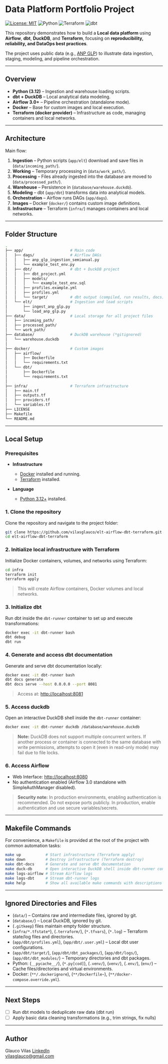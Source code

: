 # Data Platform Portfolio Project

[![License: MIT](https://img.shields.io/badge/License-MIT-green.svg)](LICENSE)
![Python](https://img.shields.io/badge/Python-3.12-informational)
![Terraform](https://img.shields.io/badge/Terraform-Docker%20provider-informational)
![dbt](https://img.shields.io/badge/dbt-duckdb-informational)

This repository demonstrates how to build a **Local data platform** using **Airflow**, **dbt**, **DuckDB**, and **Terraform**, focusing on **reproducibility, reliability, and DataOps best practices**.

The project uses public data (e.g., [ANP GLP](https://www.gov.br/anp/pt-br/centrais-de-conteudo/dados-abertos/serie-historica-de-precos-de-combustiveis)) to illustrate data ingestion, staging, modeling, and pipeline orchestration.

---

## Overview

- **Python (3.12)** – Ingestion and warehouse loading scripts.
- **dbt + DuckDB** – Local analytical data modeling.
- **Airflow 3.0+** – Pipeline orchestration (standalone mode).
- **Docker** – Base for custom images and local execution.
- **Terraform (docker provider)** – Infrastructure as code, managing containers and local networks.

---

## Architecture

Main flow:

1. **Ingestion** – Python scripts (`app/elt`) download and save files in (`data/incoming_path/`).
2. **Working** – Temporary processing in (`data/work_path/`).
3. **Processing** – Files already ingested into the database are moved to (`data/processed_path/`).
4. **Warehouse** – Persistence in (`database/warehouse.duckdb`).
5. **Modeling** – dbt (`app/dbt`) transforms data into analytical models.
6. **Orchestration** – Airflow runs DAGs (`app/dags`).
7. **Images** – Docker (`docker/`) contains custom image definitions.
8. **Infrastructure** – Terraform (`infra/`) manages containers and local networks.

---

## Folder Structure

```bash
.
├── app/                     # Main code
│   ├── dags/                # Airflow DAGs
│   │   ├── anp_glp_ingestion_semianual.py
│   │   └── example_test_env.py
│   ├── dbt/                 # dbt + DuckDB project
│   │   ├── dbt_project.yml
│   │   ├── models/
│   │   │   └── example_test_env.sql
│   │   ├── profiles.example.yml
│   │   ├── profiles.yml
│   │   └── target/          # dbt output (compiled, run results, docs)
│   └── elt/                 # Ingestion and load scripts
│       ├── ingest_anp_glp.py
│       └── load_anp_glp.py
├── data/                    # Local storage for all project files
│   ├── incoming_path/       
│   ├── processed_path/      
│   └── work_path/           
├── database/                # DuckDB warehouse (*gitignored)
│   └── warehouse.duckdb
│
├── docker/                  # Custom images
│   ├── airflow/
│   │   ├── Dockerfile
│   │   └── requirements.txt
│   └── dbt/
│       ├── Dockerfile       
│       └── requirements.txt
│
├── infra/                   # Terraform infrastructure
│   ├── main.tf
│   ├── outputs.tf
│   ├── providers.tf
│   └── variables.tf
├── LICENSE
├── Makefile
└── README.md
```

---
## Local Setup

### Prerequisites

- **Infrastructure**
  - [Docker](https://www.docker.com/) installed and running.
  - [Terraform](https://developer.hashicorp.com/terraform/tutorials/aws-get-started/install-cli) installed.

- **Language**
  - [Python 3.12+](https://www.python.org/) installed.

### 1. Clone the repository

Clone the repository and navigate to the project folder:

```bash
git clone https://github.com/vilasglauco/elt-airflow-dbt-terraform.git
cd elt-airflow-dbt-terraform
```

### 2. Initialize local infrastructure with Terraform

Initialize Docker containers, volumes, and networks using Terraform:

```bash
cd infra
terraform init
terraform apply
```
> This will create Airflow containers, Docker volumes and local networks.

### 3. Initialize dbt

Run dbt inside the `dbt-runner` container to set up and execute transformations:

```bash
docker exec -it dbt-runner bash
dbt debug
dbt run
```

### 4. Generate and access dbt documentation

Generate and serve dbt documentation locally:

```bash
docker exec -it dbt-runner bash
dbt docs generate
dbt docs serve --host 0.0.0.0 --port 8081
```
> Access at: [http://localhost:8081](http://localhost:8081)

### 5. Access duckdb

Open an interactive DuckDB shell inside the `dbt-runner` container:

```bash
docker exec -it dbt-runner duckdb /database/warehouse.duckdb
```

> **Note:** DuckDB does not support multiple concurrent writers. 
> If another process or container is connected to the same database with write permissions, 
> attempts to open it (even in read-only mode) may fail due to file locks. 

### 6. Access Airflow

- Web Interface: [http://localhost:8080](http://localhost:8080)
- No authentication enabled (Airflow 3.0 standalone with SimpleAuthManager disabled).

> **Security note:** In production environments, enabling authentication is recommended.
> Do not expose ports publicly. In production, enable authentication and use secure variables/secrets.

---

## Makefile Commands

For convenience, a `Makefile` is provided at the root of the project with common automation tasks:

```bash
make up           # Start infrastructure (Terraform apply)
make down         # Destroy infrastructure (Terraform destroy)
make dbt-docs     # Generate and serve dbt documentation
make duck-db      # Open interactive DuckDB shell inside dbt-runner container
make logs-airflow # Stream Airflow logs
make logs-dbt     # Stream dbt-runner logs
make help         # Show all available make commands with descriptions
```

---

## Ignored Directories and Files

- (`data/`) – Contains raw and intermediate files, ignored by git.
- (`database/`) – Local DuckDB, ignored by git.
- (`.gitkeep`) files maintain empty folder structure.
- (`infra/*.tfstate*`), (`.terraform/`), (`*.tfvars`), (`*.log`) – Terraform state/log files and directories.
- (`app/dbt/profiles.yml`), (`app/dbt/.user.yml`) – Local dbt user configurations.
- (`app/dbt/target/`), (`app/dbt/dbt_packages/`), (`app/dbt/logs/`), (`app/dbt/dbt_modules/`) – Temporary directories and dbt packages.
- Python: (`__pycache__/`), (`*.py[cod]`), (`.venv/`), (`venv/`), (`.env/`), (`env/`) – Cache files/directories and virtual environments.
- Docker: (`**/.dockerignore`), (`**/Dockerfile~`), (`**/docker-compose.override.yml`).

---

## Next Steps

- [ ] Run dbt models to deduplicate raw data (dbt run)
- [ ] Apply basic data cleaning transformations (e.g., trim strings, fix nulls)

---

## Author

Glauco Vilas 
[LinkedIn](https://www.linkedin.com/in/vilasglauco/)  
[vilasglauco@gmail.com](mailto:vilasglauco@gmail.com)